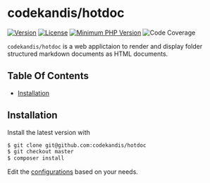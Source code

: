 # codekandis/hotdoc

[![Version][xtlink-version-badge]][srclink-changelog]
[![License][xtlink-license-badge]][srclink-license]
[![Minimum PHP Version][xtlink-php-version-badge]][xtlink-php-net]
![Code Coverage][xtlink-code-coverage-badge]

`codekandis/hotdoc` is a web applictaion to render and display folder structured markdown documents as HTML documents.

## Table Of Contents

* [Installation](#installation)

## Installation

Install the latest version with

```bash
$ git clone git@github.com:codekandis/hotdoc
$ git checkout master
$ composer install
```

Edit the [configurations][srclink-configurations] based on your needs.



[xtlink-version-badge]: https://img.shields.io/badge/version-development-blue.svg
[xtlink-license-badge]: https://img.shields.io/badge/license-MIT-yellow.svg
[xtlink-php-version-badge]: https://img.shields.io/badge/php-%3E%3D%207.4-8892BF.svg
[xtlink-code-coverage-badge]: https://img.shields.io/badge/coverage-0%25-red.svg
[xtlink-php-net]: https://php.net

[srclink-license]: ./LICENSE
[srclink-changelog]: ./CHANGELOG.md
[srclink-configurations]: ./config

